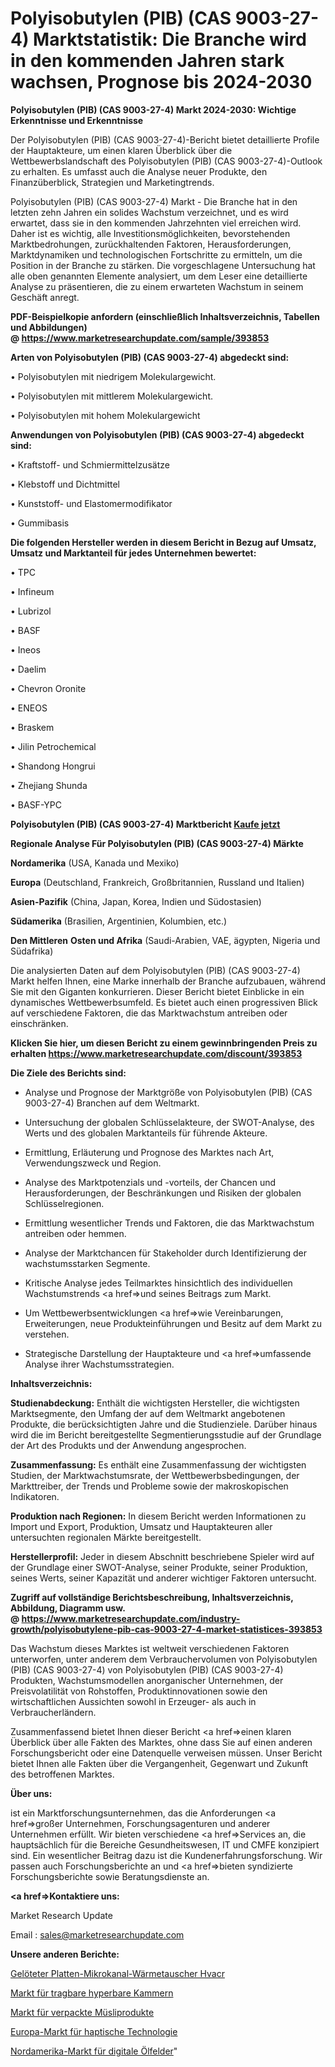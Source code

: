 # Polyisobutylen (PIB) (CAS 9003-27-4) Marktstatistik: Die Branche wird in den kommenden Jahren stark wachsen, Prognose bis 2024-2030

<strong>Polyisobutylen (PIB) (CAS 9003-27-4) Markt 2024-2030: Wichtige Erkenntnisse und Erkenntnisse</strong>

Der Polyisobutylen (PIB) (CAS 9003-27-4)-Bericht bietet detaillierte Profile der Hauptakteure, um einen klaren Überblick über die Wettbewerbslandschaft des Polyisobutylen (PIB) (CAS 9003-27-4)-Outlook zu erhalten. Es umfasst auch die Analyse neuer Produkte, den Finanzüberblick, Strategien und Marketingtrends.

Polyisobutylen (PIB) (CAS 9003-27-4) Markt - Die Branche hat in den letzten zehn Jahren ein solides Wachstum verzeichnet, und es wird erwartet, dass sie in den kommenden Jahrzehnten viel erreichen wird. Daher ist es wichtig, alle Investitionsmöglichkeiten, bevorstehenden Marktbedrohungen, zurückhaltenden Faktoren, Herausforderungen, Marktdynamiken und technologischen Fortschritte zu ermitteln, um die Position in der Branche zu stärken. Die vorgeschlagene Untersuchung hat alle oben genannten Elemente analysiert, um dem Leser eine detaillierte Analyse zu präsentieren, die zu einem erwarteten Wachstum in seinem Geschäft anregt.

<strong><b>PDF-Beispielkopie anfordern (einschließlich Inhaltsverzeichnis, Tabellen und Abbildungen) @ </b></strong><strong><a href=https://www.marketresearchupdate.com/sample/393853><strong>https://www.marketresearchupdate.com/sample/393853</u></a></strong></strong>

<strong>Arten von Polyisobutylen (PIB) (CAS 9003-27-4) abgedeckt sind:</strong>

• Polyisobutylen mit niedrigem Molekulargewicht.

• Polyisobutylen mit mittlerem Molekulargewicht.

• Polyisobutylen mit hohem Molekulargewicht

<strong>Anwendungen von Polyisobutylen (PIB) (CAS 9003-27-4) abgedeckt sind:</strong>

• Kraftstoff- und Schmiermittelzusätze

• Klebstoff und Dichtmittel

• Kunststoff- und Elastomermodifikator

• Gummibasis

<strong>Die folgenden Hersteller werden in diesem Bericht in Bezug auf Umsatz, Umsatz und Marktanteil für jedes Unternehmen bewertet:</strong>

• TPC

• Infineum

• Lubrizol

• BASF

• Ineos

• Daelim

• Chevron Oronite

• ENEOS

• Braskem

• Jilin Petrochemical

• Shandong Hongrui

• Zhejiang Shunda

• BASF-YPC

<strong>Polyisobutylen (PIB) (CAS 9003-27-4) Marktbericht <a href=https://www.marketresearchupdate.com/buynow/393853>Kaufe jetzt</a></strong>

<strong>Regionale Analyse Für Polyisobutylen (PIB) (CAS 9003-27-4) Märkte</strong>

<strong>Nordamerika</strong> (USA, Kanada und Mexiko)

<strong>Europa</strong> (Deutschland, Frankreich, Großbritannien, Russland und Italien)

<strong>Asien-Pazifik</strong> (China, Japan, Korea, Indien und Südostasien)

<strong>Südamerika</strong> (Brasilien, Argentinien, Kolumbien, etc.)

<strong>Den Mittleren</strong> <strong>Osten und Afrika</strong> (Saudi-Arabien, VAE, ägypten, Nigeria und Südafrika)

Die analysierten Daten auf dem Polyisobutylen (PIB) (CAS 9003-27-4) Markt helfen Ihnen, eine Marke innerhalb der Branche aufzubauen, während Sie mit den Giganten konkurrieren. Dieser Bericht bietet Einblicke in ein dynamisches Wettbewerbsumfeld. Es bietet auch einen progressiven Blick auf verschiedene Faktoren, die das Marktwachstum antreiben oder einschränken.

<strong>Klicken Sie hier, um diesen Bericht zu einem gewinnbringenden Preis zu erhalten
</strong><strong><a href=https://www.marketresearchupdate.com/discount/393853>https://www.marketresearchupdate.com/discount/393853</b></u></strong></a>

<strong>Die Ziele des Berichts sind:</strong>

- Analyse und Prognose der Marktgröße von Polyisobutylen (PIB) (CAS 9003-27-4) Branchen auf dem Weltmarkt.

- Untersuchung der globalen Schlüsselakteure, der SWOT-Analyse, des Werts und des globalen Marktanteils für führende Akteure.

- Ermittlung, Erläuterung und Prognose des Marktes nach Art, Verwendungszweck und Region.

- Analyse des Marktpotenzials und -vorteils, der Chancen und Herausforderungen, der Beschränkungen und Risiken der globalen Schlüsselregionen.

- Ermittlung wesentlicher Trends und Faktoren, die das Marktwachstum antreiben oder hemmen.

- Analyse der Marktchancen für Stakeholder durch Identifizierung der wachstumsstarken Segmente.

- Kritische Analyse jedes Teilmarktes hinsichtlich des individuellen Wachstumstrends <a href=>und</a> seines Beitrags zum Markt.

- Um Wettbewerbsentwicklungen <a href=>wie</a> Vereinbarungen, Erweiterungen, neue Produkteinführungen und Besitz auf dem Markt zu verstehen.

- Strategische Darstellung der Hauptakteure und <a href=>umfas</a>sende Analyse ihrer Wachstumsstrategien.

<strong>Inhaltsverzeichnis:</strong>

<strong>Studienabdeckung:</strong> Enthält die wichtigsten Hersteller, die wichtigsten Marktsegmente, den Umfang der auf dem Weltmarkt angebotenen Produkte, die berücksichtigten Jahre und die Studienziele. Darüber hinaus wird die im Bericht bereitgestellte Segmentierungsstudie auf der Grundlage der Art des Produkts und der Anwendung angesprochen.

<strong>Zusammenfassung:</strong> Es enthält eine Zusammenfassung der wichtigsten Studien, der Marktwachstumsrate, der Wettbewerbsbedingungen, der Markttreiber, der Trends und Probleme sowie der makroskopischen Indikatoren.

<strong>Produktion nach Regionen:</strong> In diesem Bericht werden Informationen zu Import und Export, Produktion, Umsatz und Hauptakteuren aller untersuchten regionalen Märkte bereitgestellt.

<strong>Herstellerprofil:</strong> Jeder in diesem Abschnitt beschriebene Spieler wird auf der Grundlage einer SWOT-Analyse, seiner Produkte, seiner Produktion, seines Werts, seiner Kapazität und anderer wichtiger Faktoren untersucht.

<strong><b>Zugriff auf vollständige Berichtsbeschreibung, Inhaltsverzeichnis, Abbildung, Diagramm usw. @ </b></strong><strong><a href=https://www.marketresearchupdate.com/industry-growth/polyisobutylene-pib-cas-9003-27-4-market-statistices-393853>https://www.marketresearchupdate.com/industry-growth/polyisobutylene-pib-cas-9003-27-4-market-statistices-393853</a></strong>

Das Wachstum dieses Marktes ist weltweit verschiedenen Faktoren unterworfen, unter anderem dem Verbrauchervolumen von Polyisobutylen (PIB) (CAS 9003-27-4) von Polyisobutylen (PIB) (CAS 9003-27-4) Produkten, Wachstumsmodellen anorganischer Unternehmen, der Preisvolatilität von Rohstoffen, Produktinnovationen sowie den wirtschaftlichen Aussichten sowohl in Erzeuger- als auch in Verbraucherländern.

Zusammenfassend bietet Ihnen dieser Bericht <a href=>einen</a> klaren Überblick über alle Fakten des Marktes, ohne dass Sie auf einen anderen Forschungsbericht oder eine Datenquelle verweisen müssen. Unser Bericht bietet Ihnen alle Fakten über die Vergangenheit, Gegenwart und Zukunft des betroffenen Marktes.

<strong>Über uns:</strong>

 ist ein Marktforschungsunternehmen, das die Anforderungen <a href=>großer</a> Unternehmen, Forschungsagenturen und anderer Unternehmen erfüllt. Wir bieten verschiedene <a href=>Services</a> an, die hauptsächlich für die Bereiche Gesundheitswesen, IT und CMFE konzipiert sind. Ein wesentlicher Beitrag dazu ist die Kundenerfahrungsforschung. Wir passen auch Forschungsberichte an und <a href=>bieten</a> syndizierte Forschungsberichte sowie Beratungsdienste an.

<strong><a href=>Kontaktiere uns:</a></strong>

Market Research Update

Email : sales@marketresearchupdate.com

<strong>Unsere anderen Berichte:</strong>

<a href=https://www.linkedin.com/pulse/brazed-plate-microchannel-heat-exchanger-hvacr>Gelöteter Platten-Mikrokanal-Wärmetauscher Hvacr</a>

<a href=https://www.linkedin.com/pulse/hyperbaric-portable-chambers-market-analysis>Markt für tragbare hyperbare Kammern</a>

<a href=https://www.linkedin.com/pulse/packaged-muesli-products-market-sizing-up-anticipating>Markt für verpackte Müsliprodukte</a>

<a href=https://www.linkedin.com/pulse/europe-haptic-technology-market-size-1f>Europa-Markt für haptische Technologie</a>

<a href=https://www.linkedin.com/pulse/north-america-digital-oilfield-market-size-scope-top-key>Nordamerika-Markt für digitale Ölfelder</a>"
